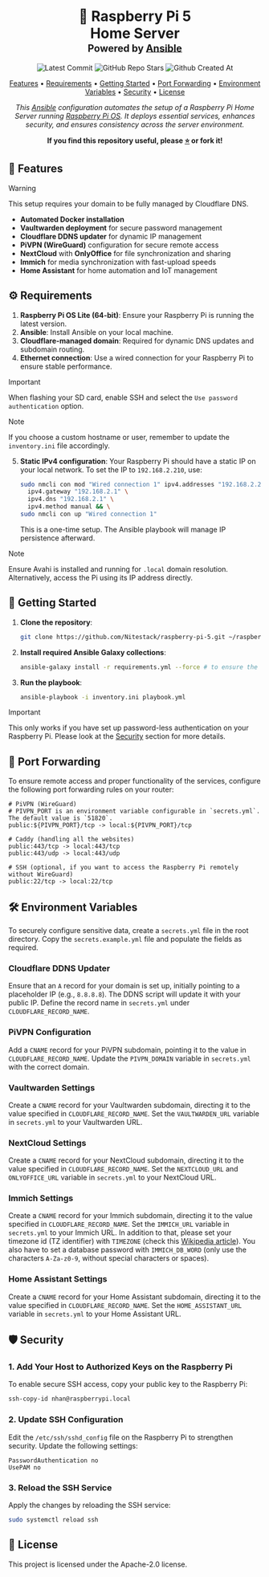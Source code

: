 <div align="center">
<h1>
  🍓 Raspberry Pi 5
  <br/>
  Home Server
  <br/>
  <sup>
    <sub>Powered by <a href="https://www.ansible.com/" target="_blank">Ansible</a></sub>
  </sup>
</h1>

![Latest Commit](https://img.shields.io/github/last-commit/Nitestack/raspberry-pi-5?style=for-the-badge)
![GitHub Repo Stars](https://img.shields.io/github/stars/Nitestack/raspberry-pi-5?style=for-the-badge)
![Github Created At](https://img.shields.io/github/created-at/Nitestack/raspberry-pi-5?style=for-the-badge)

[Features](#-features) • [Requirements](#️-requirements) • [Getting Started](#-getting-started) • [Port Forwarding](#-port-forwarding) • [Environment Variables](#-environment-variables) • [Security](#-security) • [License](#-license)

_This [Ansible](https://www.ansible.com) configuration automates the setup of a Raspberry Pi Home Server running [Raspberry Pi OS](https://www.raspberrypi.com/software). It deploys essential services, enhances security, and ensures consistency across the server environment._

<p>
  <strong>If you find this repository useful, please <a href="#" title="star">⭐️</a> or fork it!</strong>
</p>
</div>

## 🚀 Features

> [!Warning]
> This setup requires your domain to be fully managed by Cloudflare DNS.

- **Automated Docker installation**
- **Vaultwarden deployment** for secure password management
- **Cloudflare DDNS updater** for dynamic IP management
- **PiVPN (WireGuard)** configuration for secure remote access
- **NextCloud** with **OnlyOffice** for file synchronization and sharing
- **Immich** for media synchronization with fast-upload speeds
- **Home Assistant** for home automation and IoT management

## ⚙️ Requirements

1. **Raspberry Pi OS Lite (64-bit)**: Ensure your Raspberry Pi is running the latest version.
2. **Ansible**: Install Ansible on your local machine.
3. **Cloudflare-managed domain**: Required for dynamic DNS updates and subdomain routing.
4. **Ethernet connection**: Use a wired connection for your Raspberry Pi to ensure stable performance.

> [!Important]
> When flashing your SD card, enable SSH and select the `Use password authentication` option.

> [!Note]
> If you choose a custom hostname or user, remember to update the `inventory.ini` file accordingly.

5. **Static IPv4 configuration**: Your Raspberry Pi should have a static IP on your local network. To set the IP to `192.168.2.210`, use:

   ```sh
   sudo nmcli con mod "Wired connection 1" ipv4.addresses "192.168.2.210/24" \
     ipv4.gateway "192.168.2.1" \
     ipv4.dns "192.168.2.1" \
     ipv4.method manual && \
   sudo nmcli con up "Wired connection 1"
   ```

   This is a one-time setup. The Ansible playbook will manage IP persistence afterward.

> [!Note]
> Ensure Avahi is installed and running for `.local` domain resolution. Alternatively, access the Pi using its IP address directly.

## 🏁 Getting Started

1. **Clone the repository**:

   ```sh
   git clone https://github.com/Nitestack/raspberry-pi-5.git ~/raspberry-pi-5
   ```

2. **Install required Ansible Galaxy collections**:

   ```sh
   ansible-galaxy install -r requirements.yml --force # to ensure the latest versions
   ```

3. **Run the playbook**:

   ```sh
   ansible-playbook -i inventory.ini playbook.yml
   ```

> [!IMPORTANT]
> This only works if you have set up password-less authentication on your Raspberry Pi. Please look at the [Security](#-security) section for more details.

## 🔌 Port Forwarding

To ensure remote access and proper functionality of the services, configure the following port forwarding rules on your router:

```plaintext
# PiVPN (WireGuard)
# PIVPN_PORT is an environment variable configurable in `secrets.yml`. The default value is `51820`.
public:${PIVPN_PORT}/tcp -> local:${PIVPN_PORT}/tcp

# Caddy (handling all the websites)
public:443/tcp -> local:443/tcp
public:443/udp -> local:443/udp

# SSH (optional, if you want to access the Raspberry Pi remotely without WireGuard)
public:22/tcp -> local:22/tcp
```

## 🛠️ Environment Variables

To securely configure sensitive data, create a `secrets.yml` file in the root directory. Copy the `secrets.example.yml` file and populate the fields as required.

### Cloudflare DDNS Updater

Ensure that an `A` record for your domain is set up, initially pointing to a placeholder IP (e.g., `8.8.8.8`). The DDNS script will update it with your public IP. Define the record name in `secrets.yml` under `CLOUDFLARE_RECORD_NAME`.

### PiVPN Configuration

Add a `CNAME` record for your PiVPN subdomain, pointing it to the value in `CLOUDFLARE_RECORD_NAME`. Update the `PIVPN_DOMAIN` variable in `secrets.yml` with the correct domain.

### Vaultwarden Settings

Create a `CNAME` record for your Vaultwarden subdomain, directing it to the value specified in `CLOUDFLARE_RECORD_NAME`. Set the `VAULTWARDEN_URL` variable in `secrets.yml` to your Vaultwarden URL.

### NextCloud Settings

Create a `CNAME` record for your NextCloud subdomain, directing it to the value specified in `CLOUDFLARE_RECORD_NAME`. Set the `NEXTCLOUD_URL` and `ONLYOFFICE_URL` variable in `secrets.yml` to your NextCloud URL.

### Immich Settings

Create a `CNAME` record for your Immich subdomain, directing it to the value specified in `CLOUDFLARE_RECORD_NAME`. Set the `IMMICH_URL` variable in `secrets.yml` to your Immich URL. In addition to that, please set your timezone id (TZ identifier) with `TIMEZONE` (check this [Wikipedia article](https://en.wikipedia.org/wiki/List_of_tz_database_time_zones#List)). You also have to set a database password with `IMMICH_DB_WORD` (only use the characters `A-Za-z0-9`, without special characters or spaces).

### Home Assistant Settings

Create a `CNAME` record for your Home Assistant subdomain, directing it to the value specified in `CLOUDFLARE_RECORD_NAME`. Set the `HOME_ASSISTANT_URL` variable in `secrets.yml` to your Home Assistant URL.

## 🛡️ Security

### 1. Add Your Host to Authorized Keys on the Raspberry Pi

To enable secure SSH access, copy your public key to the Raspberry Pi:

```sh
ssh-copy-id nhan@raspberrypi.local
```

### 2. Update SSH Configuration

Edit the `/etc/ssh/sshd_config` file on the Raspberry Pi to strengthen security. Update the following settings:

```plaintext
PasswordAuthentication no
UsePAM no
```

### 3. Reload the SSH Service

Apply the changes by reloading the SSH service:

```sh
sudo systemctl reload ssh
```

## 📝 License

This project is licensed under the Apache-2.0 license.
